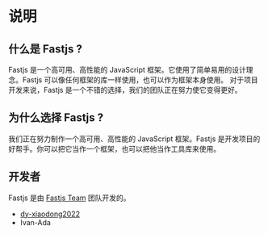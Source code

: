 # 说明

## 什么是 Fastjs ?

Fastjs 是一个高可用、高性能的 JavaScript 框架。它使用了简单易用的设计理念。Fastjs 可以像任何框架的库一样使用，也可以作为框架本身使用。
对于项目开发来说，Fastjs 是一个不错的选择，我们的团队正在努力使它变得更好。
## 为什么选择 Fastjs ?

我们正在努力制作一个高可用、高性能的 JavaScript 框架。Fastjs 是开发项目的好帮手。你可以把它当作一个框架，也可以把他当作工具库来使用。

## 开发者

Fastjs 是由 [Fastjs Team](https://github.com/fastjs-team) 团队开发的。

- [dy-xiaodong2022](https://xiaodong.indouyin.cn/)
- Ivan-Ada
